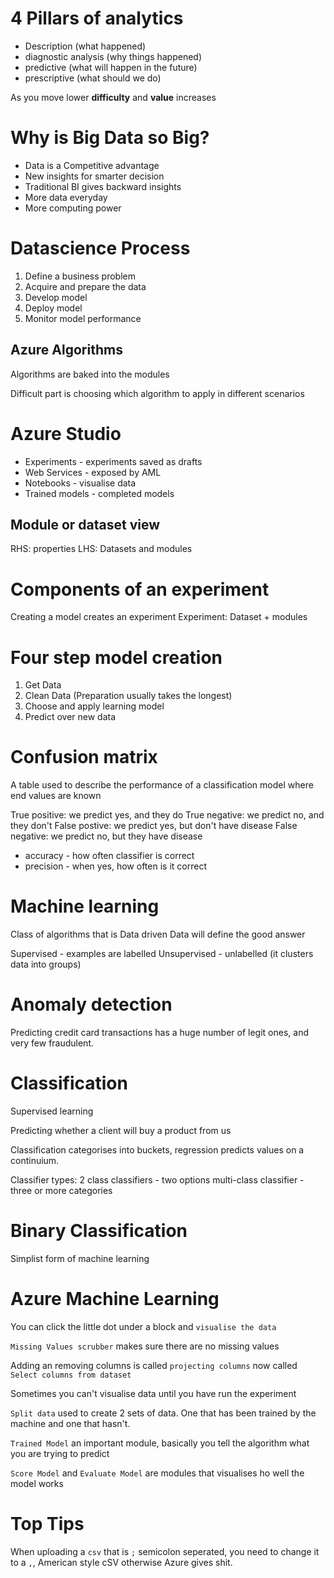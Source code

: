 # 4 Pillars of analytics

* Description (what happened)
* diagnostic analysis (why things happened)
* predictive (what will happen in the future)
* prescriptive (what should we do)

As you move lower **difficulty** and **value** increases

# Why is Big Data so Big?

* Data is a Competitive advantage
* New insights for smarter decision
* Traditional BI gives backward insights
* More data everyday
* More computing power

# Datascience Process

1. Define a business problem
2. Acquire and prepare the data
3. Develop model
4. Deploy model
5. Monitor model performance

## Azure Algorithms

Algorithms are baked into the modules

Difficult part is choosing which algorithm to apply in different scenarios

# Azure Studio

* Experiments - experiments saved as drafts
* Web Services - exposed by AML
* Notebooks - visualise data
* Trained models - completed models

## Module or dataset view

RHS: properties
LHS: Datasets and modules

# Components of an experiment

Creating a model creates an experiment
Experiment: Dataset + modules

# Four step model creation

1. Get Data
2. Clean Data (Preparation usually takes the longest)
3. Choose and apply learning model
4. Predict over new data

# Confusion matrix

A table used to describe the performance of a classification model where end values are known

True positive: we predict yes, and they do
True negative: we predict no, and they don't
False postive: we predict yes, but don't have disease
False negative: we predict no, but they have disease

* accuracy - how often classifier is correct
* precision - when yes, how often is it correct

# Machine learning

Class of algorithms that is Data driven
Data will define the good answer

Supervised - examples are labelled
Unsupervised - unlabelled (it clusters data into groups)

# Anomaly detection

Predicting credit card transactions has a huge number of legit ones,
and very few fraudulent.

# Classification

Supervised learning

Predicting whether a client will buy a product from us

Classification categorises into buckets, regression predicts values on a continuium.

Classifier types:
2 class classifiers - two options
multi-class classifier - three or more categories

# Binary Classification

Simplist form of machine learning


# Azure Machine Learning

You can click the little dot under a block and `visualise the data`

`Missing Values scrubber` makes sure there are no missing values

Adding an removing columns is called `projecting columns` now called `Select columns from dataset`

Sometimes you can't visualise data until you have run the experiment

`Split data` used to create 2 sets of data. One that has been trained by the machine and one that hasn't.

`Trained Model` an important module, basically you tell the algorithm what you are trying to predict

`Score Model` and `Evaluate Model` are modules that visualises ho well the model works

# Top Tips

When uploading a `csv` that is `;` semicolon seperated, you need to change it to a `,`, American style cSV otherwise Azure gives shit.

